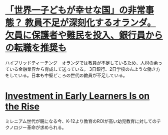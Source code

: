 # [「世界一子どもが幸せな国」の非常事態？ 教員不足が深刻化するオランダ。欠員に保護者や難民を投入、銀行員からの転職を推奨も](https://amp.review/2019/03/06/dutch-schools-facing-serious-shortage-of-instructors/)
ハイブリッドティーチング　オランダでは教員が不足しているため、人材の余っている金融業界から育成して送っている。
3日銀行、2日学校のんような働き方をしている。日本も中堅どころの世代の教員が不足している。

# [Investment in Early Learners Is on the Rise](https://www.edsurge.com/news/2019-03-06-investment-in-early-learners-is-on-the-rise)
ミレニアム世代が親になる今、K-12より教育のROIが高い幼児教育に対してのテクノロジー革命が求められる。


